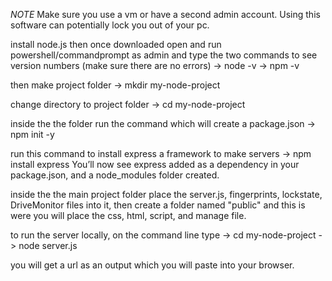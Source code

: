 *NOTE* Make sure you use a vm or have a second admin account. Using this software can potentially lock you out of your pc.

install node.js
then once downloaded open and run powershell/commandprompt as admin and type the two commands to see version numbers (make sure there are no errors)
-> node -v
-> npm -v

then make project folder
-> mkdir my-node-project

change directory to project folder
-> cd my-node-project

inside the the folder run the command which will create a package.json
-> npm init -y

run this command to install express a framework to make servers
-> npm install express
You’ll now see express added as a dependency in your package.json, and a node_modules folder created.

inside the the main project folder place the server.js, fingerprints, lockstate, DriveMonitor files into it, then create a folder named "public" and this is were you will place the css, html, script, and manage file.

to run the server locally, on the command line type 
-> cd my-node-project
-> node server.js

you will get a url as an output which you will paste into your browser.






